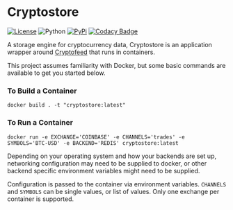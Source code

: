 # Cryptostore

[![License](https://img.shields.io/badge/license-XFree86-blue.svg)](LICENSE)
![Python](https://img.shields.io/badge/Python-3.7+-green.svg)
[![PyPi](https://img.shields.io/badge/PyPi-cryptostore-brightgreen.svg)](https://pypi.python.org/pypi/cryptostore)
[![Codacy Badge](https://api.codacy.com/project/badge/Grade/da2a982c976649e193c807895ee7a33c)](https://www.codacy.com/manual/bmoscon/cryptostore?utm_source=github.com&amp;utm_medium=referral&amp;utm_content=bmoscon/cryptostore&amp;utm_campaign=Badge_Grade)

A storage engine for cryptocurrency data, Cryptostore is an application wrapper around [Cryptofeed](https://github.com/bmoscon/cryptofeed) that runs in containers.

This project assumes familiarity with Docker, but some basic commands are available to get you started below.

### To Build a Container

`docker build . -t "cryptostore:latest"`


### To Run a Container

`docker run -e EXCHANGE='COINBASE' -e CHANNELS='trades' -e SYMBOLS='BTC-USD' -e BACKEND='REDIS' cryptostore:latest`

Depending on your operating system and how your backends are set up, networking configuration may need to be supplied to docker, or other backend specific environment variables might need to be supplied. 

Configuration is passed to the container via environment variables. `CHANNELS` and `SYMBOLS` can be single values, or list of values. Only one exchange per container is supported.
